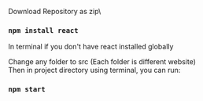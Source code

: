 Download Repository as zip\
### `npm install react`
In terminal if you don't have react installed globally

Change any folder to src (Each folder is different website)\
Then in project directory using terminal, you can run:
### `npm start`

